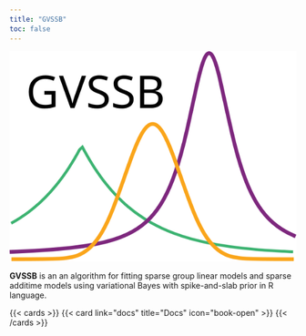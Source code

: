 ```yaml
---
title: "GVSSB"
toc: false
---
```

![](GVSSB_icon.svg)

**GVSSB** is an an algorithm for fitting sparse group linear models and sparse additime models using variational Bayes with spike-and-slab prior in R language. 


{{< cards >}}
  {{< card link="docs" title="Docs" icon="book-open" >}}
{{< /cards >}}

